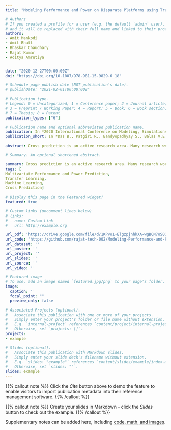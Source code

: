 ```yaml
---
title: "Modeling Performance and Power on Disparate Platforms using Transfer Learning with Machine Learning Models"

# Authors
# If you created a profile for a user (e.g. the default `admin` user), write the username (folder name) here 
# and it will be replaced with their full name and linked to their profile.
authors:
- Amit Mankodi
- Amit Bhatt
- Bhaskar Chaudhary
- Rajat Kumar
- Aditya Amrutiya


date: "2020-12-27T00:00:00Z"
doi: "https://doi.org/10.1007/978-981-15-9829-6_18"

# Schedule page publish date (NOT publication's date).
# publishDate: "2021-02-01T00:00:00Z"

# Publication type.
# Legend: 0 = Uncategorized; 1 = Conference paper; 2 = Journal article;
# 3 = Preprint / Working Paper; 4 = Report; 5 = Book; 6 = Book section;
# 7 = Thesis; 8 = Patent
publication_types: ["6"]

# Publication name and optional abbreviated publication name.
publication: In *2020 International Conference on Modeling, Simulations and Optimizations (CoMSO2020)*
publication_short: In *Das B., Patgiri R., Bandyopadhyay S., Balas V.E. (eds) Modeling, Simulation and Optimization. Smart Innovation, Systems and Technologies, vol 206. Springer, Singapore.*

abstract: Cross prediction is an active research area. Many research works have used cross prediction to predict the target system's performance and power from the machine learning model trained on the source system. The source and target systems differ either in terms of instruction-set or hardware features. A widely used transfer learning technique utilizes the knowledge from a trained machine learning from one problem to predict targets in similar problems. In this work, we use transfer learning to achieve cross-system and cross-platform predictions. In cross-system prediction, we predict the physical system's performance (runtime) and power from the simulation systems dataset while predicting performance and the power for target system from source system both having different instruction-set in cross-platform prediction. We achieve runtime prediction accuracy of 90% and 80% and power prediction accuracy of 75% and 80% in cross-system and cross-platform predictions, respectively, for the best performing deep neural network model. Furthermore , we have evaluated the accuracy of univariate and multivariate machine learning models, the accuracy of compute-intensive and data-intensive applications, and the accuracy of the simulation and physical systems.

# Summary. An optional shortened abstract.

summary: Cross prediction is an active research area. Many research works have used cross prediction to predict the target system's performance and power from the machine learning model trained on the source system. The source and target systems differ either in terms of instruction-set or hardware features. A widely used transfer learning technique utilizes the knowledge from a trained machine learning from one problem to predict targets in similar problems. In this work, we use transfer learning to achieve cross-system and cross-platform predictions. In cross-system prediction, we predict the physical system's performance (runtime) and power from the simulation systems dataset while predicting performance and the power for target system from source system both having different instruction-set in cross-platform prediction. We achieve runtime prediction accuracy of 90% and 80% and power prediction accuracy of 75% and 80% in cross-system and cross-platform predictions, respectively, for the best performing deep neural network model. Furthermore , we have evaluated the accuracy of univariate and multivariate machine learning models, the accuracy of compute-intensive and data-intensive applications, and the accuracy of the simulation and physical systems.
tags: [	
Multivariate Performance and Power Prediction,
Transfer Learning,
Machine Learning,
Cross Prediction]

# Display this page in the Featured widget?
featured: true

# Custom links (uncomment lines below)
# links:
# - name: Custom Link
#   url: http://example.org

url_pdf: 'https://drive.google.com/file/d/1KPvo1-ElgzpjnhkXA-wgBCN7oS01G2ND/view?usp=sharing'
url_code: 'https://github.com/rajat-tech-002/Modeling-Performance-and-Power-on-Disparate-Platforms-using-Transfer-Learning-with-Machine-Learning-s'
url_dataset: ''
url_poster: ''
url_project: ''
url_slides: ''
url_source: ''
url_video: ''

# Featured image
# To use, add an image named `featured.jpg/png` to your page's folder. 
image:
  caption: ''
  focal_point: ""
  preview_only: false

# Associated Projects (optional).
#   Associate this publication with one or more of your projects.
#   Simply enter your project's folder or file name without extension.
#   E.g. `internal-project` references `content/project/internal-project/index.md`.
#   Otherwise, set `projects: []`.
projects:
- example

# Slides (optional).
#   Associate this publication with Markdown slides.
#   Simply enter your slide deck's filename without extension.
#   E.g. `slides: "example"` references `content/slides/example/index.md`.
#   Otherwise, set `slides: ""`.
slides: example
---
```


{{% callout note %}}
Click the *Cite* button above to demo the feature to enable visitors to import publication metadata into their reference management software.
{{% /callout %}}

{{% callout note %}}
Create your slides in Markdown - click the *Slides* button to check out the example.
{{% /callout %}}

Supplementary notes can be added here, including [code, math, and images](https://wowchemy.com/docs/writing-markdown-latex/).
